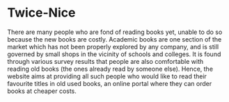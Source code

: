 # Twice-Nice
There are many people who are fond of reading books yet, unable to do so because the new books are costly. Academic books are one section of the market which has not been properly explored by any company, and is still governed by small shops in the vicinity of schools and colleges. 
It is found through various survey results that people are also comfortable with reading old books (the ones already read by someone else). 
Hence, the website aims at providing all such people who would like to read their favourite titles in old used books, an online portal where they can order books at cheaper costs.
